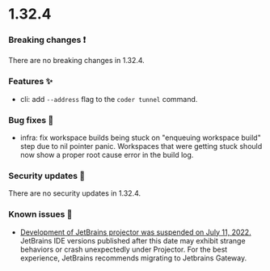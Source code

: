 # 1.32.4

### Breaking changes ❗

There are no breaking changes in 1.32.4.

### Features ✨

- cli: add `--address` flag to the `coder tunnel` command.

### Bug fixes 🐛

- infra: fix workspace builds being stuck on "enqueuing workspace build" step
  due to nil pointer panic. Workspaces that were getting stuck should now show a
  proper root cause error in the build log.

### Security updates 🔐

There are no security updates in 1.32.4.

### Known issues 🔧

- [Development of JetBrains projector was suspended on July 11, 2022.](https://lp.jetbrains.com/projector/)
  JetBrains IDE versions published after this date may exhibit strange behaviors
  or crash unexpectedly under Projector. For the best experience, JetBrains
  recommends migrating to Jetbrains Gateway.
